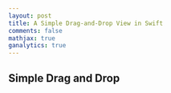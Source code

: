 ```yaml
---
layout: post
title: A Simple Drag-and-Drop View in Swift
comments: false
mathjax: true
ganalytics: true
---
```


## Simple Drag and Drop 

